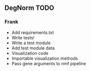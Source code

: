 ## DegNorm TODO

### Frank
- Add requirements.txt
- Write tests!
- Write a test module
- Add test module data
- Visualization code
- Importable visualization methods
- Pass gene arguments to nmf pipeline